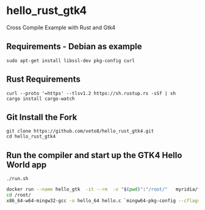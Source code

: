 # hello_rust_gtk4
Cross Compile Example with Rust and Gtk4

## Requirements - Debian as example
```
sudo apt-get install libssl-dev pkg-config curl
```

## Rust Requirements 
```
curl --proto '=https' --tlsv1.2 https://sh.rustup.rs -sSf | sh
cargo install cargo-watch 
```

## Git Install the Fork
```
git clone https://github.com/veto8/hello_rust_gtk4.git
cd hello_rust_gtk4

```

## Run the compiler and start up the GTK4 Hello World app
```
./run.sh
```

```bash
docker run --name hello_gtk  -it --rm  -v "$(pwd)":"/root/"   myridia/fedora_cross_compile /bin/bash
cd /root/
x86_64-w64-mingw32-gcc -o hello_64 hello.c `mingw64-pkg-config --cflags gtk+-3.0 --libs gtk+-3.0` -mwindows
```
